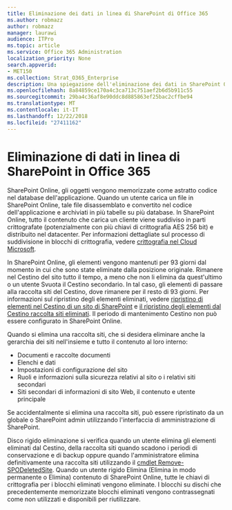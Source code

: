 ```yaml
---
title: Eliminazione dei dati in linea di SharePoint di Office 365
ms.author: robmazz
author: robmazz
manager: laurawi
audience: ITPro
ms.topic: article
ms.service: Office 365 Administration
localization_priority: None
search.appverid:
- MET150
ms.collection: Strat_O365_Enterprise
description: Una spiegazione dell'eliminazione dei dati in SharePoint Online.
ms.openlocfilehash: 8a84859ce170a4c3ca713c751aef2b6d5b911c55
ms.sourcegitcommit: 29ba4c36af8e90ddc8d885863ef25bac2cffbe94
ms.translationtype: MT
ms.contentlocale: it-IT
ms.lasthandoff: 12/22/2018
ms.locfileid: "27411162"
---
```

# <a name="sharepoint-online-data-deletion-in-office-365"></a>Eliminazione di dati in linea di SharePoint in Office 365

SharePoint Online, gli oggetti vengono memorizzate come astratto codice nel database dell'applicazione. Quando un utente carica un file in SharePoint Online, tale file disassemblato e convertito nel codice dell'applicazione e archiviati in più tabelle su più database. In SharePoint Online, tutto il contenuto che carica un cliente viene suddiviso in parti crittografate (potenzialmente con più chiavi di crittografia AES 256 bit) e distribuito nel datacenter. Per informazioni dettagliate sul processo di suddivisione in blocchi di crittografia, vedere [crittografia nel Cloud Microsoft](office-365-encryption-in-the-microsoft-cloud-overview.md). 

In SharePoint Online, gli elementi vengono mantenuti per 93 giorni dal momento in cui che sono state eliminate dalla posizione originale. Rimanere nel Cestino del sito tutto il tempo, a meno che non li elimina da quest'ultimo o un utente Svuota il Cestino secondario. In tal caso, gli elementi di passare alla raccolta siti del Cestino, dove rimanere per il resto di 93 giorni. Per informazioni sul ripristino degli elementi eliminati, vedere [ripristino di elementi nel Cestino di un sito di SharePoint](https://support.office.com/en-us/article/6df466b6-55f2-4898-8d6e-c0dff851a0be#ID0EAADAAA=Online
) e [il ripristino degli elementi dal Cestino raccolta siti eliminati](https://support.office.com/article/5fa924ee-16d7-487b-9a0a-021b9062d14b). Il periodo di mantenimento Cestino non può essere configurato in SharePoint Online.

Quando si elimina una raccolta siti, che si desidera eliminare anche la gerarchia dei siti nell'insieme e tutto il contenuto al loro interno:
- Documenti e raccolte documenti
- Elenchi e dati
- Impostazioni di configurazione del sito
- Ruoli e informazioni sulla sicurezza relativi al sito o i relativi siti secondari
- Siti secondari di informazioni di sito Web, il contenuto e utente principale

Se accidentalmente si elimina una raccolta siti, può essere ripristinato da un globale o SharePoint admin utilizzando l'interfaccia di amministrazione di SharePoint. 

Disco rigido eliminazione si verifica quando un utente elimina gli elementi eliminati dal Cestino, della raccolta siti quando scadono i periodi di conservazione e di backup oppure quando l'amministratore elimina definitivamente una raccolta siti utilizzando il [cmdlet Remove-SPODeletedSite](/powershell/module/sharepoint-online/Remove-SPODeletedSite?view=sharepoint-ps). Quando un utente rigido Elimina (Elimina in modo permanente o Elimina) contenuto di SharePoint Online, tutte le chiavi di crittografia per i blocchi eliminati vengono eliminate. I blocchi su dischi che precedentemente memorizzate blocchi eliminati vengono contrassegnati come non utilizzati e disponibili per riutilizzare.
